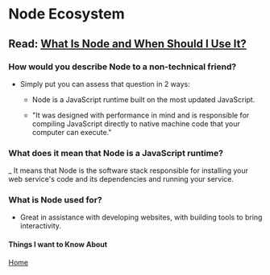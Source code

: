 # Node Ecosystem

## Read: [What Is Node and When Should I Use It?](https://www.sitepoint.com/an-introduction-to-node-js/)

### How would you describe Node to a non-technical friend?

- Simply put you can assess that question in 2 ways:

  - Node is a JavaScript runtime built on the most updated JavaScript.

  - "It was designed with performance in mind and is responsible for compiling JavaScript directly to native machine code that your computer can execute."

### What does it mean that Node is a JavaScript runtime?

_ It means that Node is the software stack responsible for installing your web service's code and its dependencies and running your service.

### What is Node used for?

- Great in assistance with developing websites, with building tools to bring interactivity.

#### Things I want to Know About

[Home](https://keelen-fisher.github.io/new-repository/)
